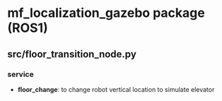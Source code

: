 # mf_localization_gazebo package (ROS1)


## src/floor_transition_node.py

### service

- **floor_change**: to change robot vertical location to simulate elevator

